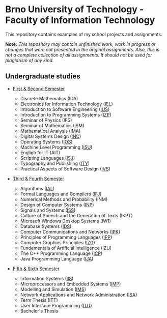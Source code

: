 # Brno University of Technology - Faculty of Information Technology
This repository contains examples of my school projects and assignments.

**Note:** *This repository may contain unfinished work, work in progress or changes that were not presented in the original assignments. Also, this is not a complete collection of all assignments. It should not be used for plagiarism of any kind.*

## Undergraduate studies
- [First & Second Semester](https://github.com/PatrikH0lop/vut_fit/tree/master/first_year)

  - Discrete Mathematics (IDA)
  - Electronics for Information Technology ([IEL](https://github.com/PatrikH0lop/vut_fit/tree/master/first_year/IEL))
  - Introduction to Software Engineering ([IUS](https://github.com/PatrikH0lop/vut_fit/tree/master/first_year/IUS))
  - Introduction to Programming Systems ([IZP](https://github.com/PatrikH0lop/vut_fit/tree/master/first_year/IZP))
  - Seminar of Physics (IFS)
  - Seminar of Mathematics (ISM)
  - Mathematical Analysis (IMA)
  - Digital Systems Design ([INC](https://github.com/PatrikH0lop/vut_fit/tree/master/first_year/INC))
  - Operating Systems ([IOS](https://github.com/PatrikH0lop/vut_fit/tree/master/first_year/IOS))
  - Machine Level Programming ([ISU](https://github.com/PatrikH0lop/vut_fit/tree/master/first_year/ISU))
  - Engligh for IT (AIT)
  - Scripting Languages ([ISJ](https://github.com/PatrikH0lop/vut_fit/tree/master/first_year/ISJ))
  - Typography and Publishing ([ITY](https://github.com/PatrikH0lop/vut_fit/tree/master/first_year/ITY))
  - Practical Aspects of Software Design ([IVS](https://github.com/PatrikH0lop/vut_fit/tree/master/first_year/IVS))
  
- [Third & Fourth Semester](https://github.com/PatrikH0lop/vut_fit/tree/master/second_year)

  - Algorithms ([IAL](https://github.com/PatrikH0lop/vut_fit/tree/master/second_year/IAL))
  - Formal Languages and Compilers ([IFJ](https://github.com/PatrikH0lop/vut_fit/tree/master/second_year/IFJ))
  - Numerical Methods and Probability (INM)
  - Design of Computer Systems ([INP](https://github.com/PatrikH0lop/vut_fit/tree/master/second_year/INP))
  - Signals and Systems ([ISS](https://github.com/PatrikH0lop/vut_fit/tree/master/second_year/ISS))
  - Culture of Speech and the Generation of Texts (IKPT)
  - Microsoft Windows Desktop Systems (IW1)
  - Database Systems ([IDS](https://github.com/PatrikH0lop/vut_fit/tree/master/second_year/IDS))
  - Computer Communications and Networks ([IPK](https://github.com/PatrikH0lop/vut_fit/tree/master/second_year/IPK))
  - Principles of Programming Languages ([IPP](https://github.com/PatrikH0lop/vut_fit/tree/master/second_year/IPP))
  - Computer Graphics Principles ([IZG](https://github.com/PatrikH0lop/vut_fit/tree/master/second_year/IZG))
  - Fundementals of Artificial Intelligence (IZU)
  - The C++ Programming Language ([ICP](https://github.com/PatrikH0lop/vut_fit/tree/master/second_year/ICP))
  - Java Programming Language ([IJA](https://github.com/PatrikH0lop/vut_fit/tree/master/second_year/IJA))

- [Fifth & Sixth Semester](https://github.com/PatrikH0lop/vut_fit/tree/master/third_year)

  - Information Systems ([IIS](https://github.com/PatrikH0lop/vut_fit/tree/master/third_year/IIS))
  - Microprocessors and Embedded Systems ([IMP](https://github.com/PatrikH0lop/vut_fit/tree/master/third_year/IMP))
  - Modelling and Simulation ([IMS](https://github.com/PatrikH0lop/vut_fit/tree/master/third_year/IMS))
  - Network Applications and Network Administration ([ISA](https://github.com/PatrikH0lop/vut_fit/tree/master/third_year/ISA))
  - Term Thesis (ITT)
  - User Interface Programming ([ITU](https://github.com/PatrikH0lop/vut_fit/tree/master/third_year/ITU))
  - Bachelor's Thesis

